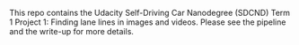 
This repo contains the Udacity Self-Driving Car Nanodegree (SDCND) Term 1 Project 1: Finding lane lines in images and videos.
Please see the pipeline and the write-up for more details.

